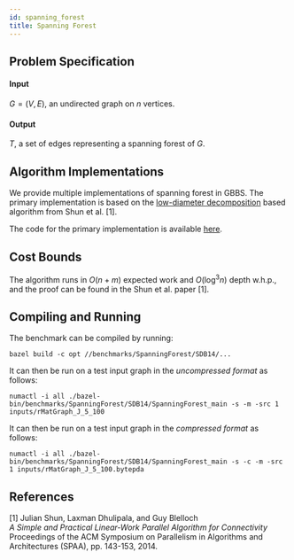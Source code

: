 ```yaml
---
id: spanning_forest
title: Spanning Forest
---
```



## Problem Specification
#### Input
$G=(V, E)$, an undirected graph on $n$ vertices.

#### Output
$T$, a set of edges representing a spanning forest of $G$.


## Algorithm Implementations
We provide multiple implementations of spanning forest in GBBS. The
primary implementation is based on the [low-diameter
decomposition](low_diameter_decomposition) based algorithm from Shun
et al. [1].

The code for the primary implementation is available
[here](https://github.com/ldhulipala/gbbs/tree/master/benchmarks/SpanningForest/SDB14).


## Cost Bounds

The algorithm runs in $O(n + m)$ expected work and $O(\log^{3} n)$
depth w.h.p., and the proof can be found in the Shun et al. paper [1].


## Compiling and Running

The benchmark can be compiled by running:
```
bazel build -c opt //benchmarks/SpanningForest/SDB14/...
```

It can then be run on a test input graph in the *uncompressed format* as follows:
```
numactl -i all ./bazel-bin/benchmarks/SpanningForest/SDB14/SpanningForest_main -s -m -src 1 inputs/rMatGraph_J_5_100
```

It can then be run on a test input graph in the *compressed format* as follows:
```
numactl -i all ./bazel-bin/benchmarks/SpanningForest/SDB14/SpanningForest_main -s -c -m -src 1 inputs/rMatGraph_J_5_100.bytepda
```

## References

[1] Julian Shun, Laxman Dhulipala, and Guy Blelloch<br/>
*A Simple and Practical Linear-Work Parallel Algorithm for Connectivity*<br/>
Proceedings of the ACM Symposium on Parallelism in Algorithms and Architectures (SPAA), pp. 143-153, 2014.
